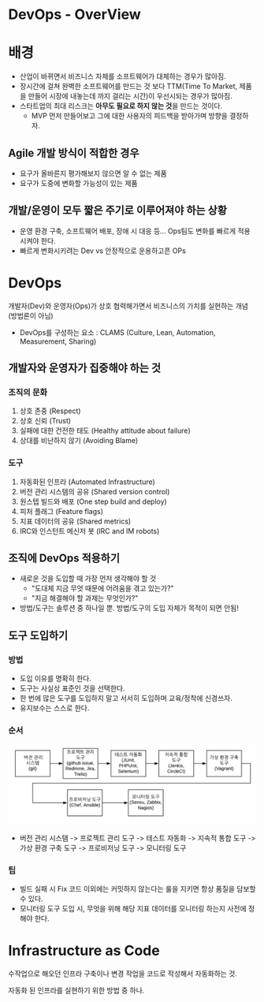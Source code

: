 DevOps - OverView
====

# 배경
* 산업이 바뀌면서 비즈니스 자체를 소프트웨어가 대체하는 경우가 많아짐.
* 장시간에 걸쳐 완벽한 소프트웨어를 만드는 것 보다 TTM(Time To Market, 제품을 만들어 시장에 내놓는데 까지 걸리는 시간)이 우선시되는 경우가 많아짐.
* 스타트업의 최대 리스크는 **아무도 필요로 하지 않는 것**을 만드는 것이다.
    * MVP 먼저 만들어보고 그에 대한 사용자의 피드백을 받아가며 방향을 결정하자.

## Agile 개발 방식이 적합한 경우
* 요구가 올바른지 평가해보지 않으면 알 수 없는 제품
* 요구가 도중에 변화할 가능성이 있는 제품

## 개발/운영이 모두 짧은 주기로 이루어져야 하는 상황
* 운영 환경 구축, 소프트웨어 배포, 장애 시 대응 등... Ops팀도 변화를 빠르게 적용시켜야 한다.
* 빠르게 변화시키려는  Dev vs 안정적으로 운용하고픈 OPs

# DevOps
개발자(Dev)와 운영자(Ops)가 상호 협력해가면서 비즈니스의 가치를 실현하는 개념 (방법론이 아님)
* DevOps를 구성하는 요소 : CLAMS (Culture, Lean, Automation, Measurement, Sharing)

## 개발자와 운영자가 집중해야 하는 것
### 조직의 문화
1. 상호 존중 (Respect)
2. 상호 신뢰 (Trust)
3. 실패에 대한 건전한 태도 (Healthy attitude about failure)
4. 상대를 비난하지 않기 (Avoiding Blame)

### 도구
1. 자동화된 인프라 (Automated Infrastructure)
2. 버전 관리 시스템의 공유 (Shared version control)
3. 원스텝 빌드와 배포 (One step build and deploy)
4. 피처 플래그 (Feature flags)
5. 지표 데이터의 공유 (Shared metrics)
6. IRC와 인스턴트 메신저 봇 (IRC and IM robots)

## 조직에 DevOps 적용하기
* 새로운 것을 도입할 때 가장 먼저 생각해야 할 것 
    * "도대체 지금 무엇 때문에 어려움을 겪고 있는가?"
    * "지금 해결해야 할 과제는 무엇인가?"
* 방법/도구는 솔루션 중 하나일 뿐. 방법/도구의 도입 자체가 목적이 되면 안됨!

## 도구 도입하기
### 방법
* 도입 이유를 명확히 한다.
* 도구는 사실상 표준인 것을 선택한다.
* 한 번에 많은 도구를 도입하지 말고 서서히 도입하며 교육/정착에 신경쓰자.
* 유지보수는 스스로 한다.

### 순서
![](./images/도구도입과정.png)
* 버전 관리 시스템 -> 프로젝트 관리 도구 -> 테스트 자동화 -> 지속적 통합 도구 -> 가상 환경 구축 도구 -> 프로비저닝 도구 -> 모니터링 도구

### 팁
* 빌드 실패 시 Fix 코드 이외에는 커밋하지 않는다는 룰을 지키면 항상 품질을 담보할 수 있다.
* 모니터링 도구 도입 시, 무엇을 위해 해당 지표 데이터를 모니터링 하는지 사전에 정해야 한다.

# Infrastructure as Code
수작업으로 해오던 인프라 구축이나 변경 작업을 코드로 작성해서 자동화하는 것.

자동화 된 인프라를 실현하기 위한 방법 중 하나.

